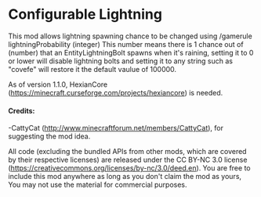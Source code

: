Configurable Lightning
=========================

This mod allows lightning spawning chance to be changed using /gamerule lightningProbability (integer)
This number means there is 1 chance out of (number) that an EntityLightningBolt spawns when it's raining, setting it to 0 or lower will disable lightning bolts and setting it to any string such as "covefe" will restore it the default vaulue of 100000.

As of version 1.1.0, HexianCore (https://minecraft.curseforge.com/projects/hexiancore) is needed.

#### Credits:
-CattyCat (http://www.minecraftforum.net/members/CattyCat), for suggesting the mod idea.

All code (excluding the bundled APIs from other mods, which are covered by their respective licenses) are released under the CC BY-NC 3.0 license (https://creativecommons.org/licenses/by-nc/3.0/deed.en).
You are free to include this mod anywhere as long as you don't claim the mod as yours, You may not use the material for commercial purposes.
